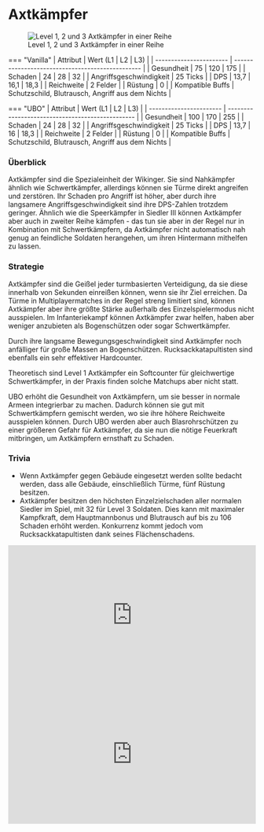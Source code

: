 # Axtkämpfer

<figure><img src="../../assets/Axtilineup.png" alt="Level 1, 2 und 3 Axtkämpfer in einer Reihe"><figcaption>Level 1, 2 und 3 Axtkämpfer in einer Reihe</figcaption></figure>


=== "Vanilla"
	| Attribut                | Wert (L1 \| L2 \| L3)                            |
	| ----------------------- | ------------------------------------------------ |
	| Gesundheit              | 75 \| 120 \| 175                                 |
	| Schaden                 | 24 \| 28 \| 32                                   |
	| Angriffsgeschwindigkeit | 25 Ticks                                         |
	| DPS                     | 13,7 \| 16,1 \| 18,3                             |
	| Reichweite              | 2 Felder                                         |
	| Rüstung                 | 0                                                |
	| Kompatible Buffs        | Schutzschild, Blutrausch, Angriff aus dem Nichts |


=== "UBO"
	| Attribut                | Wert (L1 \| L2 \| L3)                            |
	| ----------------------- | ------------------------------------------------ |
	| Gesundheit              | 100 \| 170 \| 255                                |
	| Schaden                 | 24 \| 28 \| 32                                   |
	| Angriffsgeschwindigkeit | 25 Ticks                                         |
	| DPS                     | 13,7 \| 16 \| 18,3                               |
	| Reichweite              | 2 Felder                                         |
	| Rüstung                 | 0                                                |
	| Kompatible Buffs        | Schutzschild, Blutrausch, Angriff aus dem Nichts |



### Überblick

Axtkämpfer sind die Spezialeinheit der Wikinger. Sie sind Nahkämpfer ähnlich wie Schwertkämpfer, allerdings können sie Türme direkt angreifen und zerstören. Ihr Schaden pro Angriff ist höher, aber durch ihre langsamere Angriffsgeschwindigkeit sind ihre DPS-Zahlen trotzdem geringer. Ähnlich wie die Speerkämpfer in Siedler III können Axtkämpfer aber auch in zweiter Reihe kämpfen - das tun sie aber in der Regel nur in Kombination mit Schwertkämpfern, da Axtkämpfer nicht automatisch nah genug an feindliche Soldaten herangehen, um ihren Hintermann mithelfen zu lassen.

### Strategie

Axtkämpfer sind die Geißel jeder turmbasierten Verteidigung, da sie diese innerhalb von Sekunden einreißen können, wenn sie ihr Ziel erreichen. Da Türme in Multiplayermatches in der Regel streng limitiert sind, können Axtkämpfer aber ihre größte Stärke außerhalb des Einzelspielermodus nicht ausspielen. Im Infanteriekampf können Axtkämpfer zwar helfen, haben aber weniger anzubieten als Bogenschützen oder sogar Schwertkämpfer.

Durch ihre langsame Bewegungsgeschwindigkeit sind Axtkämpfer noch anfälliger für große Massen an Bogenschützen. Rucksackkatapultisten sind ebenfalls ein sehr effektiver Hardcounter.

Theoretisch sind Level 1 Axtkämpfer ein Softcounter für gleichwertige Schwertkämpfer, in der Praxis finden solche Matchups aber nicht statt.

UBO erhöht die Gesundheit von Axtkämpfern, um sie besser in normale Armeen integrierbar zu machen. Dadurch können sie gut mit Schwertkämpfern gemischt werden, wo sie ihre höhere Reichweite ausspielen können. Durch UBO werden aber auch Blasrohrschützen zu einer größeren Gefahr für Axtkämpfer, da sie nun die nötige Feuerkraft mitbringen, um Axtkämpfern ernsthaft zu Schaden.

### Trivia

* Wenn Axtkämpfer gegen Gebäude eingesetzt werden sollte bedacht werden, dass alle Gebäude, einschließlich Türme, fünf Rüstung besitzen.
* Axtkämpfer besitzen den höchsten Einzelzielschaden aller normalen Siedler im Spiel, mit 32 für Level 3 Soldaten. Dies kann mit maximaler Kampfkraft, dem Hauptmannbonus und Blutrausch auf bis zu 106 Schaden erhöht werden. Konkurrenz kommt jedoch vom Rucksackkatapultisten dank seines Flächenschadens.

<iframe style="width: 100%;aspect-ratio:16/9;" src="https://www.youtube.com/embed/En8Hv6alV_E" frameborder="0" allowfullscreen></iframe>

<iframe style="width: 100%;aspect-ratio:16/9;" src="https://www.youtube.com/embed/sQDU8RK_WBM" frameborder="0" allowfullscreen></iframe>
